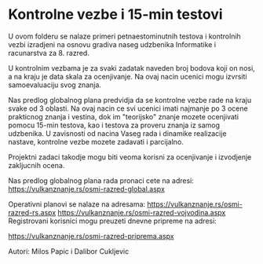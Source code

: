 # Kontrolne vezbe i 15-min testovi

U ovom folderu se nalaze primeri petnaestominutnih testova i kontrolnih vezbi 
izradjeni na osnovu gradiva naseg udzbenika Informatike i racunarstva za 8. razred.

U kontrolnim vezbama je za svaki zadatak naveden broj bodova koji on nosi, 
a na kraju je data skala za ocenjivanje. Na ovaj nacin ucenici mogu izvrsiti 
samoevaluaciju svog znanja.

Nas predlog globalnog plana predvidja da se kontrolne vezbe rade na kraju svake 
od 3 oblasti. Na ovaj nacin ce svi ucenici imati najmanje po 3 ocene prakticnog znanja i vestina, 
dok im "teorijsko" znanje mozete ocenjivati pomocu 15-min testova, kao i testova za proveru znanja
iz samog udzbenika. U zavisnosti od nacina Vaseg rada i dinamike realizacije nastave, 
kontrolne vezbe mozete zadavati i parcijalno.  

Projektni zadaci takodje mogu biti veoma korisni za ocenjivanje i izvodjenje zakljucnih ocena. 

Nas predlog globalnog plana rada pronaci cete na adresi:
https://vulkanznanje.rs/osmi-razred-global.aspx

Operativni planovi se nalaze na adresama:
https://vulkanznanje.rs/osmi-razred-rs.aspx
https://vulkanznanje.rs/osmi-razred-vojvodina.aspx
Registrovani korisnici mogu preuzeti dnevne pripreme na adresi:

https://vulkanznanje.rs/osmi-razred-priprema.aspx 


Autori:
Milos Papic i Dalibor Cukljevic

 

